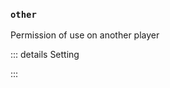 ### `other`

Permission of use on another player

::: details Setting
<!--@include: @/parts/permission/permissionTier4.md-->
:::
